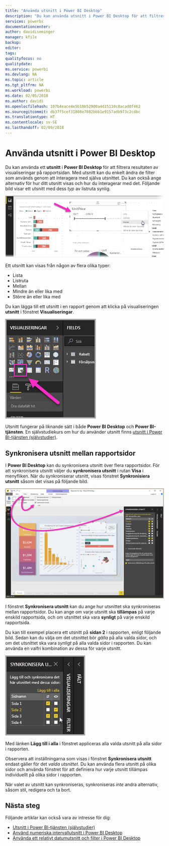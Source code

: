 ```yaml
---
title: "Använda utsnitt i Power BI Desktop"
description: "Du kan använda utsnitt i Power BI Desktop för att filtrera, markera och anpassa rapporter"
services: powerbi
documentationcenter: 
author: davidiseminger
manager: kfile
backup: 
editor: 
tags: 
qualityfocus: no
qualitydate: 
ms.service: powerbi
ms.devlang: NA
ms.topic: article
ms.tgt_pltfrm: NA
ms.workload: powerbi
ms.date: 02/05/2018
ms.author: davidi
ms.openlocfilehash: 107b4eace4e5b10b52900a4d15110c8acad0f462
ms.sourcegitcommit: db37f5cef31808e7882bbb1e9157adb973c2cdbc
ms.translationtype: HT
ms.contentlocale: sv-SE
ms.lasthandoff: 02/09/2018
---
```

# <a name="using-slicers-power-bi-desktop"></a>Använda utsnitt i Power BI Desktop

Du kan använda ett **utsnitt** i **Power BI Desktop** för att filtrera resultaten av visualiseringar på rapportsidan. Med utsnitt kan du enkelt ändra de filter som används genom att interagera med själva utsnittet. Du kan också ange alternativ för hur ditt utsnitt visas och hur du interagerar med det. Följande bild visar ett utsnitt med dess *typ* av listruta synlig. 

![](media/desktop-slicers/desktop-slicers_01.png)

Ett utsnitt kan visas från någon av flera olika typer:

* Lista
* Listruta
* Mellan
* Mindre än eller lika med
* Större än eller lika med

Du kan lägga till ett utsnitt i en rapport genom att klicka på visualiseringen **utsnitt** i fönstret **Visualiseringar**.

![](media/desktop-slicers/desktop-slicers_02.png)

Utsnitt fungerar på liknande sätt i både **Power BI Desktop** och **Power BI-tjänsten**. En självstudiekurs om hur du använder utsnitt finns [utsnitt i Power BI-tjänsten (självstudier)](power-bi-visualization-slicers.md).

## <a name="synchronize-slicers-across-report-pages"></a>Synkronisera utsnitt mellan rapportsidor

I **Power BI Desktop** kan du synkronisera utsnitt över flera rapportsidor. För att synkronisera utsnitt väljer du **synkronisera utsnitt** i rutan **Visa** i menyfliken. När du synkroniserar utsnitt, visas fönstret **Synkronisiera utsnitt** såsom det visas på följande bild.

![](media/desktop-slicers/desktop-slicers_03.png)

I fönstret **Synkronisera utsnitt** kan du ange hur utsnittet ska synkroniseras mellan rapportsidor. Du kan ange om varje utsnitt ska **tillämpas** på varje enskild rapportsida, och om utsnittet ska vara **synligt** på varje enskild rapportsida.

Du kan till exempel placera ett utsnitt på **sidan 2** i rapporten, enligt följande bild. Sedan kan du välja om det utsnittet bör *gälla* på alla valda sidor, och om det utsnittet ska vara *synligt* på alla valda sidor i rapporten. Du kan använda en valfri kombination av dessa för varje utsnitt. 

![](media/desktop-slicers/desktop-slicers_04.png)

Med länken **Lägg till i alla** i fönstret appliceras alla valda utsnitt på alla sidor i rapporten.

Observera att inställningarna som visas i fönstret **Synkronisera utsnitt** endast gäller för det *valda utsnittet*. Du kan använda flera utsnitt på olika sidor och använda fönstret för att definiera hur varje utsnitt tillämpas individuellt på olika sidor i rapporten. 

När valet av utsnitt kan synkroniseras, synkroniseras *inte* andra alternativ, såsom stil, redigera och ta bort. 

## <a name="next-steps"></a>Nästa steg

Följande artiklar kan också vara av intresse för dig:

* [Utsnitt i Power BI-tjänsten (självstudier)](power-bi-visualization-slicers.md)
* [Använd numeriska intervallutsnitt i Power BI Desktop](desktop-slicer-numeric-range.md)
* [Använda ett relativt datumutsnitt och filter i Power BI Desktop](desktop-slicer-filter-date-range.md)

